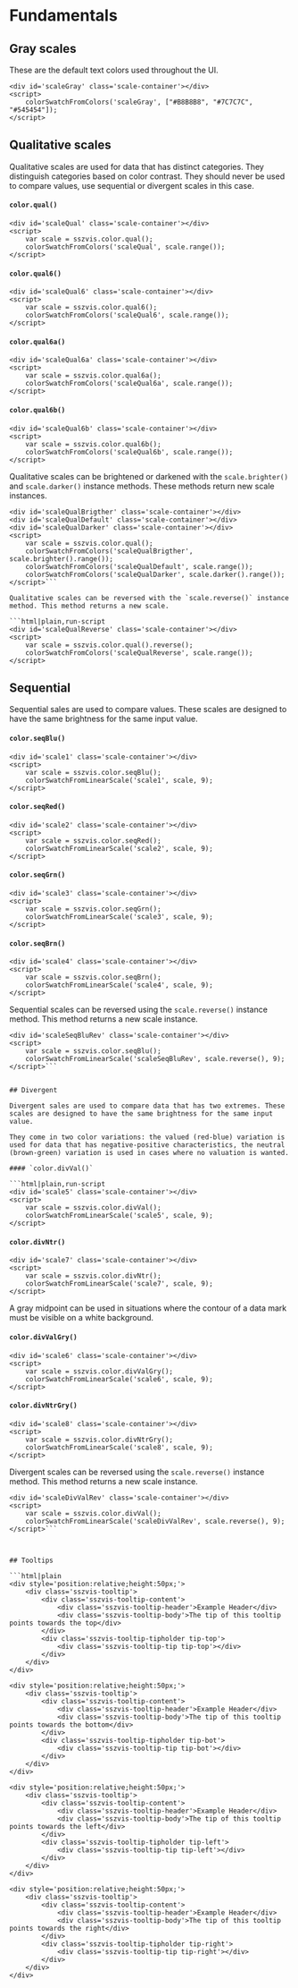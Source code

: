 # Fundamentals

## Gray scales

These are the default text colors used throughout the UI.

```html|plain,run-script
<div id='scaleGray' class='scale-container'></div>
<script>
    colorSwatchFromColors('scaleGray', ["#B8B8B8", "#7C7C7C", "#545454"]);
</script>
```

## Qualitative scales

Qualitative scales are used for data that has distinct categories. They distinguish categories based on color contrast. They should never be used to compare values, use sequential or divergent scales in this case.

#### `color.qual()`

```html|plain,run-script
<div id='scaleQual' class='scale-container'></div>
<script>
    var scale = sszvis.color.qual();
    colorSwatchFromColors('scaleQual', scale.range());
</script>
```


#### `color.qual6()`

```html|plain,run-script
<div id='scaleQual6' class='scale-container'></div>
<script>
    var scale = sszvis.color.qual6();
    colorSwatchFromColors('scaleQual6', scale.range());
</script>
```

#### `color.qual6a()`

```html|plain,run-script
<div id='scaleQual6a' class='scale-container'></div>
<script>
    var scale = sszvis.color.qual6a();
    colorSwatchFromColors('scaleQual6a', scale.range());
</script>
```

#### `color.qual6b()`

```html|plain,run-script
<div id='scaleQual6b' class='scale-container'></div>
<script>
    var scale = sszvis.color.qual6b();
    colorSwatchFromColors('scaleQual6b', scale.range());
</script>
```

Qualitative scales can be brightened or darkened with the `scale.brighter()` and `scale.darker()` instance methods. These methods return new scale instances.

```html|plain,run-script
<div id='scaleQualBrigther' class='scale-container'></div>
<div id='scaleQualDefault' class='scale-container'></div>
<div id='scaleQualDarker' class='scale-container'></div>
<script>
    var scale = sszvis.color.qual();
    colorSwatchFromColors('scaleQualBrigther', scale.brighter().range());
    colorSwatchFromColors('scaleQualDefault', scale.range());
    colorSwatchFromColors('scaleQualDarker', scale.darker().range());
</script>```

Qualitative scales can be reversed with the `scale.reverse()` instance method. This method returns a new scale.

```html|plain,run-script
<div id='scaleQualReverse' class='scale-container'></div>
<script>
    var scale = sszvis.color.qual().reverse();
    colorSwatchFromColors('scaleQualReverse', scale.range());
</script>
```

## Sequential

Sequential sales are used to compare values. These scales are designed to have the same brightness for the same input value.

#### `color.seqBlu()`

```html|plain,run-script
<div id='scale1' class='scale-container'></div>
<script>
    var scale = sszvis.color.seqBlu();
    colorSwatchFromLinearScale('scale1', scale, 9);
</script>
```

#### `color.seqRed()`

```html|plain,run-script
<div id='scale2' class='scale-container'></div>
<script>
    var scale = sszvis.color.seqRed();
    colorSwatchFromLinearScale('scale2', scale, 9);
</script>
```

#### `color.seqGrn()`

```html|plain,run-script
<div id='scale3' class='scale-container'></div>
<script>
    var scale = sszvis.color.seqGrn();
    colorSwatchFromLinearScale('scale3', scale, 9);
</script>
```

#### `color.seqBrn()`

```html|plain,run-script
<div id='scale4' class='scale-container'></div>
<script>
    var scale = sszvis.color.seqBrn();
    colorSwatchFromLinearScale('scale4', scale, 9);
</script>
```

Sequential scales can be reversed using the `scale.reverse()` instance method. This method returns a new scale instance.

```html|plain,run-script
<div id='scaleSeqBluRev' class='scale-container'></div>
<script>
    var scale = sszvis.color.seqBlu();
    colorSwatchFromLinearScale('scaleSeqBluRev', scale.reverse(), 9);
</script>```


## Divergent

Divergent sales are used to compare data that has two extremes. These scales are designed to have the same brightness for the same input value.

They come in two color variations: the valued (red-blue) variation is used for data that has negative-positive characteristics, the neutral (brown-green) variation is used in cases where no valuation is wanted.

#### `color.divVal()`

```html|plain,run-script
<div id='scale5' class='scale-container'></div>
<script>
    var scale = sszvis.color.divVal();
    colorSwatchFromLinearScale('scale5', scale, 9);
</script>
```

#### `color.divNtr()`

```html|plain,run-script
<div id='scale7' class='scale-container'></div>
<script>
    var scale = sszvis.color.divNtr();
    colorSwatchFromLinearScale('scale7', scale, 9);
</script>
```

A gray midpoint can be used in situations where the contour of a data mark must be visible on a white background.

#### `color.divValGry()`

```html|plain,run-script
<div id='scale6' class='scale-container'></div>
<script>
    var scale = sszvis.color.divValGry();
    colorSwatchFromLinearScale('scale6', scale, 9);
</script>
```

#### `color.divNtrGry()`

```html|plain,run-script
<div id='scale8' class='scale-container'></div>
<script>
    var scale = sszvis.color.divNtrGry();
    colorSwatchFromLinearScale('scale8', scale, 9);
</script>
```

Divergent scales can be reversed using the `scale.reverse()` instance method. This method returns a new scale instance.

```html|plain,run-script
<div id='scaleDivValRev' class='scale-container'></div>
<script>
    var scale = sszvis.color.divVal();
    colorSwatchFromLinearScale('scaleDivValRev', scale.reverse(), 9);
</script>```



## Tooltips

```html|plain
<div style='position:relative;height:50px;'>
    <div class='sszvis-tooltip'>
        <div class='sszvis-tooltip-content'>
            <div class='sszvis-tooltip-header'>Example Header</div>
            <div class='sszvis-tooltip-body'>The tip of this tooltip points towards the top</div>
        </div>
        <div class='sszvis-tooltip-tipholder tip-top'>
            <div class='sszvis-tooltip-tip tip-top'></div>
        </div>
    </div>
</div>
```

```html|plain
<div style='position:relative;height:50px;'>
    <div class='sszvis-tooltip'>
        <div class='sszvis-tooltip-content'>
            <div class='sszvis-tooltip-header'>Example Header</div>
            <div class='sszvis-tooltip-body'>The tip of this tooltip points towards the bottom</div>
        </div>
        <div class='sszvis-tooltip-tipholder tip-bot'>
            <div class='sszvis-tooltip-tip tip-bot'></div>
        </div>
    </div>
</div>
```

```html|plain
<div style='position:relative;height:50px;'>
    <div class='sszvis-tooltip'>
        <div class='sszvis-tooltip-content'>
            <div class='sszvis-tooltip-header'>Example Header</div>
            <div class='sszvis-tooltip-body'>The tip of this tooltip points towards the left</div>
        </div>
        <div class='sszvis-tooltip-tipholder tip-left'>
            <div class='sszvis-tooltip-tip tip-left'></div>
        </div>
    </div>
</div>
```

```html|plain
<div style='position:relative;height:50px;'>
    <div class='sszvis-tooltip'>
        <div class='sszvis-tooltip-content'>
            <div class='sszvis-tooltip-header'>Example Header</div>
            <div class='sszvis-tooltip-body'>The tip of this tooltip points towards the right</div>
        </div>
        <div class='sszvis-tooltip-tipholder tip-right'>
            <div class='sszvis-tooltip-tip tip-right'></div>
        </div>
    </div>
</div>
```
